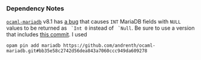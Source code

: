 
### Dependency Notes ###

[`ocaml-mariadb`][mdb] v8.1 has [a bug][mdb-int-issue] that causes `INT` MariaDB fields with `NULL` values to be returned as `` `Int 0`` instead of `` `Null``. Be sure to use a version that includes [this commit][mdb-int-issue-commit]. I used

```fish
opam pin add mariadb https://github.com/andrenth/ocaml-mariadb.git#bb35e58c2742d56dea843a7060ccc949da609278
```

[mdb]: https://github.com/andrenth/ocaml-mariadb/issues/10
[mdb-int-issue]: https://github.com/andrenth/ocaml-mariadb/issues/10
[mdb-int-issue-commit]: https://github.com/andrenth/ocaml-mariadb/commit/bb35e58c2742d56dea843a7060ccc949da609278